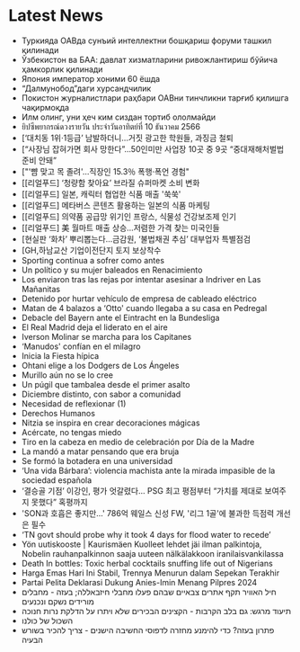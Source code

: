 # Latest News
-  Туркияда ОАВда сунъий интеллектни бошқариш форуми ташкил қилинади
-  Ўзбекистон ва БАА: давлат хизматларини ривожлантириш бўйича ҳамкорлик қилинади
-  Япония император хоними 60 ёшда
-  “Далмунобод”даги хурсандчилик
-  Покистон журналистлари раҳбари ОАВни тинчликни тарғиб қилишга чақирмоқда
-  Илм олинг, уни ҳеч ким сиздан тортиб ололмайди
-  ยิปซีพยากรณ์ดวงรายวัน ประจำวันอาทิตย์ที่ 10 ธันวาคม 2566​
-  [‘대치동 1위·1등급’ 남발하더니…거짓 광고한 학원들, 과징금 철퇴
-  [“사장님 잡혀가면 회사 망한다”…50인미만 사업장 10곳 중 9곳 “중대재해처벌법 준비 안돼”
-  ["'뺨 맞고 목 졸려'…직장인 15.3％ 폭행·폭언 경험"
-  [[리얼푸드] ‘청량함 찾아요’ 브라질 슈퍼마켓 소비 변화
-  [[리얼푸드] 일본, 캐릭터 협업한 식품 매출 '쑥쑥'
-  [[리얼푸드] 메타버스 콘텐츠 활용하는 일본의 식품 마케팅
-  [[리얼푸드] 의약품 공급망 위기인 프랑스, 식물성 건강보조제 인기
-  [[리얼푸드] 美 월마트 매출 상승…저렴한 가격 찾는 미국인들
-  [현실판 ‘화차’ 뿌리뽑는다…금감원, ‘불법채권 추심’ 대부업자 특별점검
-  [GH,하남교산 기업이전단지 토지 보상착수
-  Sporting continua a sofrer como antes
-  Un político y su mujer baleados en Renacimiento
-  Los enviaron tras las rejas por intentar asesinar a Indriver en Las Mañanitas
-  Detenido por hurtar vehículo de empresa de cableado eléctrico
-  Matan de 4 balazos a ‘Otto' cuando llegaba a su casa en Pedregal
-  Debacle del Bayern ante el Eintracht en la Bundesliga
-  El Real Madrid deja el liderato en el aire
-  Iverson Molinar se marcha para los Capitanes
-  ‘Manudos' confían en el milagro
-  Inicia la Fiesta hípica
-  Ohtani elige a los Dodgers de Los Ángeles
-  Murillo aún no se lo cree
-  Un púgil que tambalea desde el primer asalto
-  Diciembre distinto, con sabor a comunidad
-  Necesidad de reflexionar (1)
-  Derechos Humanos
-  Nitzia se inspira en crear decoraciones mágicas
-  Acércate, no tengas miedo
-  Tiro en la cabeza en medio de celebración por Día de la Madre
-  La mandó a matar pensando que era bruja
-  Se formó la botadera en una universidad
-  ‘Una vida Bárbara’: violencia machista ante la mirada impasible de la sociedad española
-  ‘결승골 기점’ 이강인, 평가 엇갈렸다... PSG 최고 평점부터 “가치를 제대로 보여주지 못했다” 혹평까지
-  'SON과 호흡은 좋지만...' 786억 웨일스 신성 FW, '리그 1골'에 불과한 득점력 개선은 필수
-  ‘TN govt should probe why it took 4 days for flood water to recede’
-  Yön uutiskooste | Kaurismäen Kuolleet lehdet jäi ilman palkintoja, Nobelin rauhanpalkinnon saaja uuteen nälkälakkoon iranilaisvankilassa
-  Death In bottles: Toxic herbal cocktails snuffing life out of Nigerians
-  Harga Emas Hari Ini Stabil, Trennya Menurun dalam Sepekan Terakhir
-  Partai Pelita Deklarasi Dukung Anies-Imin Menang Pilpres 2024
-  חיל האוויר תקף אתרים צבאיים שבהם פעלו מחבלי חיזבאללה; בעזה - מחבלים מורידים נשקם ונכנעים
-  תיעוד מרגש: גם בלב הקרבות - הקצינים הבכירים שלא ויתרו על הדלקת נרות חנוכה
-  השכול של כולנו
-  פתרון בעזה? כדי להימנע מחזרה לדפוסי החשיבה הישנים - צריך להכיר בשורש הבעיה
